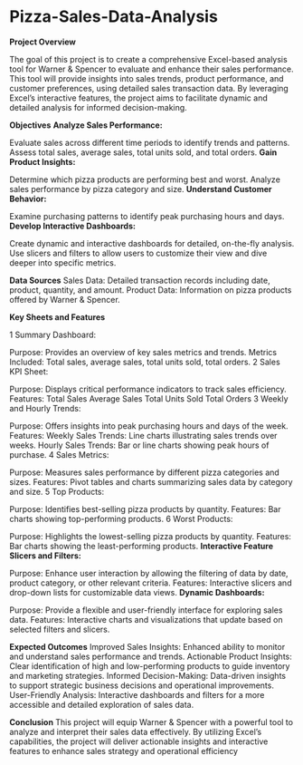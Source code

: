 # Pizza-Sales-Data-Analysis
**Project Overview**

The goal of this project is to create a comprehensive Excel-based analysis tool for Warner & Spencer to evaluate and enhance their sales performance. This tool will provide insights into sales trends, product performance, and customer preferences, using detailed sales transaction data. By leveraging Excel’s interactive features, the project aims to facilitate dynamic and detailed analysis for informed decision-making.

**Objectives**
**Analyze Sales Performance:**

Evaluate sales across different time periods to identify trends and patterns.
Assess total sales, average sales, total units sold, and total orders.
**Gain Product Insights:**

Determine which pizza products are performing best and worst.
Analyze sales performance by pizza category and size.
**Understand Customer Behavior:**

Examine purchasing patterns to identify peak purchasing hours and days.
**Develop Interactive Dashboards:**

Create dynamic and interactive dashboards for detailed, on-the-fly analysis.
Use slicers and filters to allow users to customize their view and dive deeper into specific metrics.

**Data Sources**
Sales Data: Detailed transaction records including date, product, quantity, and amount.
Product Data: Information on pizza products offered by Warner & Spencer.

**Key Sheets and Features**

1 Summary Dashboard:

Purpose: Provides an overview of key sales metrics and trends.
Metrics Included: Total sales, average sales, total units sold, total orders.
2 Sales KPI Sheet:

Purpose: Displays critical performance indicators to track sales efficiency.
Features:
Total Sales
Average Sales
Total Units Sold
Total Orders
3 Weekly and Hourly Trends:

Purpose: Offers insights into peak purchasing hours and days of the week.
Features:
  Weekly Sales Trends: Line charts illustrating sales trends over weeks.
  Hourly Sales Trends: Bar or line charts showing peak hours of purchase.
4 Sales Metrics:

Purpose: Measures sales performance by different pizza categories and sizes.
Features: Pivot tables and charts summarizing sales data by category and size.
5 Top Products:

Purpose: Identifies best-selling pizza products by quantity.
Features: Bar charts showing top-performing products.
6 Worst Products:

Purpose: Highlights the lowest-selling pizza products by quantity.
Features: Bar charts showing the least-performing products.
**Interactive Feature**
**Slicers and Filters:**

Purpose: Enhance user interaction by allowing the filtering of data by date, product category, or other relevant criteria.
Features: Interactive slicers and drop-down lists for customizable data views.
**Dynamic Dashboards:**

Purpose: Provide a flexible and user-friendly interface for exploring sales data.
Features: Interactive charts and visualizations that update based on selected filters and slicers.

**Expected Outcomes**
Improved Sales Insights: Enhanced ability to monitor and understand sales performance and trends.
Actionable Product Insights: Clear identification of high and low-performing products to guide inventory and marketing strategies.
Informed Decision-Making: Data-driven insights to support strategic business decisions and operational improvements.
User-Friendly Analysis: Interactive dashboards and filters for a more accessible and detailed exploration of sales data.

**Conclusion**
This project will equip Warner & Spencer with a powerful tool to analyze and interpret their sales data effectively. By utilizing Excel’s capabilities, the project will deliver actionable insights and interactive features to enhance sales strategy and operational efficiency
